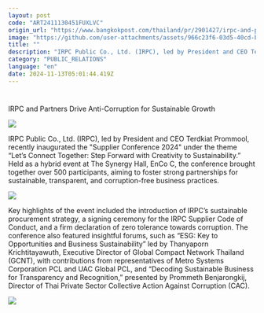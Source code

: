 ```yaml
---
layout: post
code: "ART2411130451FUXLVC"
origin_url: "https://www.bangkokpost.com/thailand/pr/2901427/irpc-and-partners-drive-anti-corruption-for-sustainable-growth"
image: "https://github.com/user-attachments/assets/966c23f6-03d5-40cd-bb73-f67e957f8b13"
title: ""
description: "IRPC Public Co., Ltd. (IRPC), led by President and CEO Terdkiat Prommool, recently inaugurated the \"Supplier Conference 2024\" under the theme “Let’s Connect Together: Step Forward with Creativity to Sustainability.” Held as a hybrid event at The Synergy Hall, EnCo C, the conference brought together over 500 participants, aiming to foster strong partnerships for sustainable, transparent, and corruption-free business practices."
category: "PUBLIC_RELATIONS"
language: "en"
date: 2024-11-13T05:01:44.419Z
---
```


# 

IRPC and Partners Drive Anti-Corruption for Sustainable Growth

![](https://github.com/user-attachments/assets/f9e9bddc-683f-42f2-9f85-276f2a098cd6)

IRPC Public Co., Ltd. (IRPC), led by President and CEO Terdkiat Prommool, recently inaugurated the "Supplier Conference 2024" under the theme “Let’s Connect Together: Step Forward with Creativity to Sustainability.” Held as a hybrid event at The Synergy Hall, EnCo C, the conference brought together over 500 participants, aiming to foster strong partnerships for sustainable, transparent, and corruption-free business practices.

![](https://github.com/user-attachments/assets/25c5130d-7c86-4179-961e-228c423d2ac0)

Key highlights of the event included the introduction of IRPC’s sustainable procurement strategy, a signing ceremony for the IRPC Supplier Code of Conduct, and a firm declaration of zero tolerance towards corruption. The conference also featured insightful forums, such as “ESG: Key to Opportunities and Business Sustainability” led by Thanyaporn Krichtitayawuth, Executive Director of Global Compact Network Thailand (GCNT), with contributions from representatives of Metro Systems Corporation PCL and UAC Global PCL, and “Decoding Sustainable Business for Transparency and Recognition,” presented by Prommeth Benjarongkij, Director of Thai Private Sector Collective Action Against Corruption (CAC).

![](https://github.com/user-attachments/assets/d182fadf-343f-464a-9b15-702457946402)
